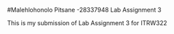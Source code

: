 #Malehlohonolo Pitsane -28337948 Lab Assignment 3

This is my submission of Lab Assignment 3 for ITRW322